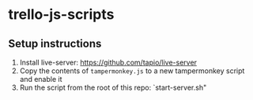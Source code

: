 # trello-js-scripts


## Setup instructions

1. Install live-server: https://github.com/tapio/live-server
2. Copy the contents of `tampermonkey.js` to a new tampermonkey script and enable it
3. Run the script from the root of this repo: `start-server.sh"
